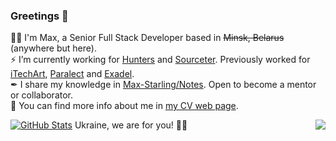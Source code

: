 ### Greetings 👋

🧙‍♂️ I'm Max, a Senior Full Stack Developer based in ~~Minsk, Belarus~~ (anywhere but here).  
⚡ I’m currently working for [Hunters](https://www.hunters.ai/) and [Sourceter](https://sourceter.com/). Previously worked for [iTechArt](https://www.itechart.com/), [Paralect](https://www.paralect.com/) and [Exadel](https://exadel.com/).  
✒ I share my knowledge in [Max-Starling/Notes](https://github.com/Max-Starling/Notes). Open to become a mentor or collaborator.  
🔭 You can find more info about me in [my CV web page](https://max-starling-cv.web.app/).  


<a href="http://www.github.com/Max-Starling"><img align="right" src="https://github-readme-streak-stats.herokuapp.com/?user=Max-Starling&stroke=ffffff&background=2c2f33&ring=677bbf&fire=677bbf&currStreakNum=ffffff&currStreakLabel=677bbf&sideNums=ffffff&sideLabels=ffffff&dates=ffffff&hide_border=true" /></a>

[![GitHub Stats](https://github-readme-stats.vercel.app/api?username=Max-Starling&show_icons=true&include_all_commits=true&count_private=true&theme=discord_old_blurple&hide=contribs&custom_title=Max-Starling%27s%20GitHub%20Stats)](https://github.com/Max-Starling)
  Ukraine, we are for you! 💙💛


<!-- <a href="https://wakatime.com" width="200px"><img src="https://wakatime.com/share/@Max_Starling/b5324425-4052-4937-90ea-44cc8905dc67.png" /></a> -->




<!-- [![Top Langs](https://github-readme-stats.vercel.app/api/top-langs/?username=Max-Starling&layout=compact)](https://github.com/anuraghazra/github-readme-stats) -->

<!--  and my experience, my skills -->
<!-- 👯 Open for contributing. -->
<!--
**Max-Starling/Max-Starling** is a ✨ _special_ ✨ repository because its `README.md` (this file) appears on your GitHub profile.


Here are some ideas to get you started:

- 🔭 I’m currently working on ...
- 🌱 I’m currently learning ...
- 👯 I’m looking to collaborate on ...
- 🤔 I’m looking for help with ...
- 💬 Ask me about ...
- 📫 How to reach me: ...
- 😄 Pronouns: ...
- ⚡ Fun fact: ...
-->


